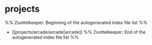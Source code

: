 # projects
%% Zoottelkeeper: Beginning of the autogenerated index file list  %%
-  [[projects/arcade/arcade|arcade]]
%% Zoottelkeeper: End of the autogenerated index file list  %%
